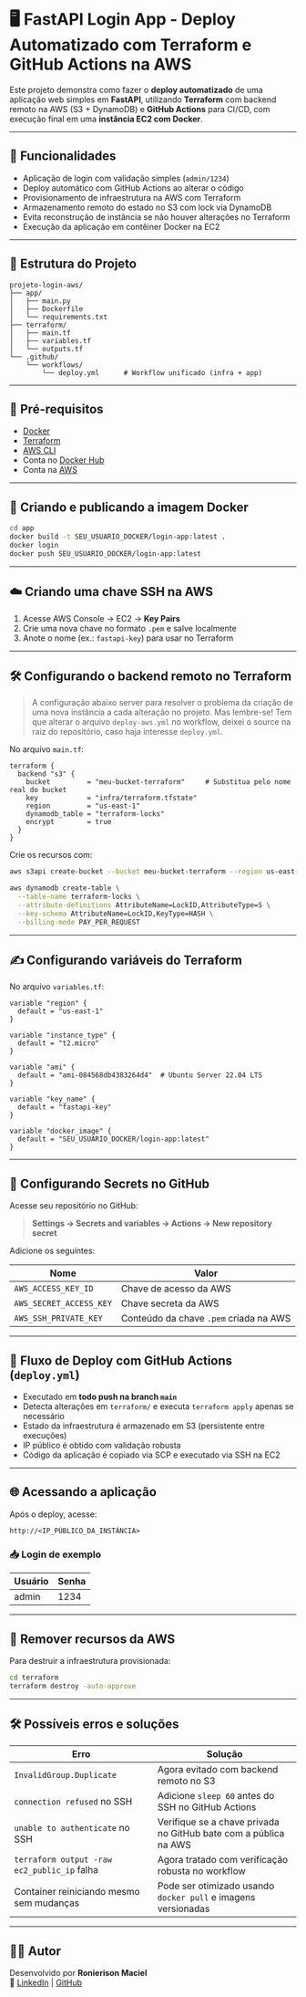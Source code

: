 # 🖥️ FastAPI Login App - Deploy Automatizado com Terraform e GitHub Actions na AWS

Este projeto demonstra como fazer o **deploy automatizado** de uma aplicação web simples em **FastAPI**, utilizando **Terraform** com backend remoto na AWS (S3 + DynamoDB) e **GitHub Actions** para CI/CD, com execução final em uma **instância EC2 com Docker**.

---

## 🚀 Funcionalidades

- Aplicação de login com validação simples (`admin/1234`)
- Deploy automático com GitHub Actions ao alterar o código
- Provisionamento de infraestrutura na AWS com Terraform
- Armazenamento remoto do estado no S3 com lock via DynamoDB
- Evita reconstrução de instância se não houver alterações no Terraform
- Execução da aplicação em contêiner Docker na EC2

---

## 📁 Estrutura do Projeto

```
projeto-login-aws/
├── app/
│   ├── main.py
│   ├── Dockerfile
│   └── requirements.txt
├── terraform/
│   ├── main.tf
│   ├── variables.tf
│   └── outputs.tf
└── .github/
    └── workflows/
        └── deploy.yml      # Workflow unificado (infra + app)
```

---

## 🔧 Pré-requisitos

- [Docker](https://app.docker.com/)
- [Terraform](https://developer.hashicorp.com/terraform/install)
- [AWS CLI](https://docs.aws.amazon.com/cli/latest/userguide/getting-started-install.html)
- Conta no [Docker Hub](https://hub.docker.com/)
- Conta na [AWS](https://aws.amazon.com/)

---

## 🐳 Criando e publicando a imagem Docker

```bash
cd app
docker build -t SEU_USUARIO_DOCKER/login-app:latest .
docker login
docker push SEU_USUARIO_DOCKER/login-app:latest
```

---

## ☁️ Criando uma chave SSH na AWS

1. Acesse AWS Console → EC2 → **Key Pairs**
2. Crie uma nova chave no formato `.pem` e salve localmente
3. Anote o nome (ex.: `fastapi-key`) para usar no Terraform

---

## 🛠️ Configurando o backend remoto no Terraform

> A configuração abaixo server para resolver o problema da criação de uma nova instância a cada alteração no projeto. Mas lembre-se! Tem que alterar o arquivo `deploy-aws.yml` no workflow, deixei o source na raiz do repositório, caso haja interesse `deploy.yml`.

No arquivo `main.tf`:

```hcl
terraform {
  backend "s3" {
    bucket         = "meu-bucket-terraform"     # Substitua pelo nome real do bucket
    key            = "infra/terraform.tfstate"
    region         = "us-east-1"
    dynamodb_table = "terraform-locks"
    encrypt        = true
  }
}
```

Crie os recursos com:

```bash
aws s3api create-bucket --bucket meu-bucket-terraform --region us-east-1

aws dynamodb create-table \
  --table-name terraform-locks \
  --attribute-definitions AttributeName=LockID,AttributeType=S \
  --key-schema AttributeName=LockID,KeyType=HASH \
  --billing-mode PAY_PER_REQUEST
```

---

## ✍️ Configurando variáveis do Terraform

No arquivo `variables.tf`:

```hcl
variable "region" {
  default = "us-east-1"
}

variable "instance_type" {
  default = "t2.micro"
}

variable "ami" {
  default = "ami-084568db4383264d4"  # Ubuntu Server 22.04 LTS
}

variable "key_name" {
  default = "fastapi-key"
}

variable "docker_image" {
  default = "SEU_USUARIO_DOCKER/login-app:latest"
}
```

---

## 🔐 Configurando Secrets no GitHub

Acesse seu repositório no GitHub:

> **Settings → Secrets and variables → Actions → New repository secret**

Adicione os seguintes:

| Nome                   | Valor                                                         |
|------------------------|---------------------------------------------------------------|
| `AWS_ACCESS_KEY_ID`    | Chave de acesso da AWS                                        |
| `AWS_SECRET_ACCESS_KEY`| Chave secreta da AWS                                          |
| `AWS_SSH_PRIVATE_KEY`  | Conteúdo da chave `.pem` criada na AWS                        |

---

## 🔄 Fluxo de Deploy com GitHub Actions (`deploy.yml`)

- Executado em **todo push na branch `main`**
- Detecta alterações em `terraform/` e executa `terraform apply` apenas se necessário
- Estado da infraestrutura é armazenado em S3 (persistente entre execuções)
- IP público é obtido com validação robusta
- Código da aplicação é copiado via SCP e executado via SSH na EC2

---

## 🌐 Acessando a aplicação

Após o deploy, acesse:

```
http://<IP_PÚBLICO_DA_INSTÂNCIA>
```

### 📥 Login de exemplo

| Usuário | Senha |
|---------|-------|
| admin   | 1234  |

---

## 🧨 Remover recursos da AWS

Para destruir a infraestrutura provisionada:

```bash
cd terraform
terraform destroy -auto-approve
```

---

## 🛠️ Possíveis erros e soluções

| Erro                                                              | Solução                                                                 |
|-------------------------------------------------------------------|-------------------------------------------------------------------------|
| `InvalidGroup.Duplicate`                                          | Agora evitado com backend remoto no S3                                 |
| `connection refused` no SSH                                       | Adicione `sleep 60` antes do SSH no GitHub Actions                     |
| `unable to authenticate` no SSH                                   | Verifique se a chave privada no GitHub bate com a pública na AWS       |
| `terraform output -raw ec2_public_ip` falha                       | Agora tratado com verificação robusta no workflow                      |
| Container reiniciando mesmo sem mudanças                          | Pode ser otimizado usando `docker pull` e imagens versionadas          |

---

## 👨‍💻 Autor

Desenvolvido por **Ronierison Maciel**  
📧 [LinkedIn](https://linkedin.com/in/ronierisonmaciel) | [GitHub](https://github.com/ronierisonmaciel)
